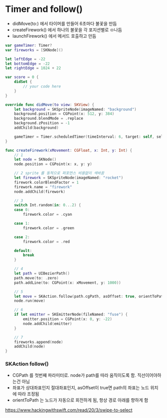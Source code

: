 # Timer and follow()

- didMove(to:) 에서 타이머를 만들어 6초마다 불꽃을 만듬
- createFirework() 에서 하나의 불꽃을 각 포지션별로 ㅁ나듬
- launchFirework() 에서 메서드 호출하고 만듬

```swift
var gameTimer: Timer?
var fireworks = [SKNode]()

let leftEdge = -22
let bottomEdge = -22
let rightEdge = 1024 + 22

var score = 0 {
    didSet {
        // your code here
    }
}

override func didMove(to view: SKView) {
    let background = SKSpriteNode(imageNamed: "background")
    background.position = CGPoint(x: 512, y: 384)
    background.blendMode = .replace
    background.zPosition = -1
    addChild(background)

    gameTimer = Timer.scheduledTimer(timeInterval: 6, target: self, selector: #selector(launchFireworks), userInfo: nil, repeats: true)
}
```


```swift
func createFirework(xMovement: CGFloat, x: Int, y: Int) {
    // 1
    let node = SKNode()
    node.position = CGPoint(x: x, y: y)

    // 2 sprite 를 동적으로 퍼포먼스 비용없이 색바꿈
    let firework = SKSpriteNode(imageNamed: "rocket")
    firework.colorBlendFactor = 1
    firework.name = "firework"
    node.addChild(firework)

    // 3
    switch Int.random(in: 0...2) {
    case 0:
        firework.color = .cyan

    case 1:
        firework.color = .green

    case 2:
        firework.color = .red

    default:
        break
    }

    // 4
    let path = UIBezierPath()
    path.move(to: .zero)
    path.addLine(to: CGPoint(x: xMovement, y: 1000))

    // 5
    let move = SKAction.follow(path.cgPath, asOffset: true, orientToPath: true, speed: 200)
    node.run(move)

    // 6
    if let emitter = SKEmitterNode(fileNamed: "fuse") {
        emitter.position = CGPoint(x: 0, y: -22)
        node.addChild(emitter)
    }

    // 7
    fireworks.append(node)
    addChild(node)
}
```
### SKAction follow()
- CGPath 를 첫번쨰 파라미터로. node가 path를 따라 움직이도록 함. 직선이어야하는건 아님
- 좌표가 상대좌표인지 절대좌표인지, asOffset이 true면 path의 좌표는 노드 위치에 따라 조정됨
- orientToPath 는 노드가 자동으로 회전하게 됨, 항상 경로 아래를 향하게 함


https://www.hackingwithswift.com/read/20/3/swipe-to-select


